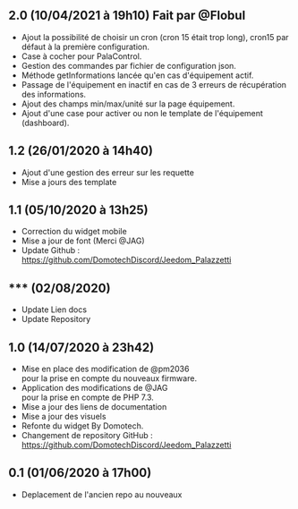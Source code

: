 ## 2.0 (10/04/2021 à 19h10) Fait par @Flobul
- Ajout la possibilité de choisir un cron (cron 15 était trop long), cron15 par défaut à la première configuration.
- Case à cocher pour PalaControl.
- Gestion des commandes par fichier de configuration json.
- Méthode getInformations lancée qu'en cas d'équipement actif.
- Passage de l'équipement en inactif en cas de 3 erreurs de récupération des informations.
- Ajout des champs min/max/unité sur la page équipement.
- Ajout d'une case pour activer ou non le template de l'équipement (dashboard).

## 1.2 (26/01/2020 à 14h40)
- Ajout d'une gestion des erreur sur les requette
- Mise a jours des template

## 1.1 (05/10/2020 à 13h25)
- Correction du widget mobile
- Mise a jour de font (Merci @JAG)
- Update Github : https://github.com/DomotechDiscord/Jeedom_Palazzetti

## *** (02/08/2020)
- Update Lien docs
- Update Repository

## 1.0 (14/07/2020 à 23h42)
- Mise en place des modification de @pm2036  pour la prise en compte du nouveaux firmware.
- Application des modifications de @JAG  pour la prise en compte de PHP 7.3.
- Mise a jour des liens de documentation
- Mise a jour des visuels
- Refonte du widget By Domotech.
- Changement de repository GitHub : https://github.com/DomotechDiscord/Jeedom_Palazzetti

## 0.1 (01/06/2020 à 17h00)
- Deplacement de l'ancien repo au nouveaux

